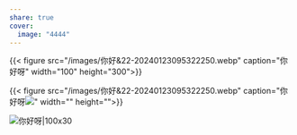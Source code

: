 ```yaml
---
share: true
cover:
  image: "4444"
---
```


{{< figure src="/images/你好&22-20240123095322250.webp" caption="你好呀" width="100" height="300">}}

{{< figure src="/images/你好&22-20240123095322250.webp" caption="你好呀![](https://printlove.cn)" width="" height="">}}

![你好呀|100x30](/images/你好&22-20240123095322250.webp)